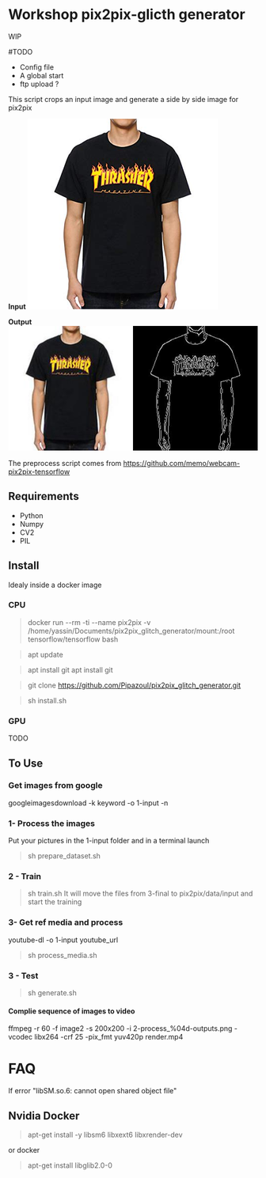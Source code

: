 # Workshop pix2pix-glicth generator

WIP

#TODO
- Config file 
- A global start 
- ftp upload ?

This script crops an input image and generate a side by side image for pix2pix

**Input**
![Input](medias/input.jpg)

**Output**
![Input](medias/output.jpg)


The preprocess script comes from https://github.com/memo/webcam-pix2pix-tensorflow

## Requirements
 - Python
 - Numpy
 - CV2
 - PIL

## Install 
Idealy inside a docker image


### CPU
> docker run --rm -ti --name pix2pix -v /home/yassin/Documents/pix2pix_glitch_generator/mount:/root  tensorflow/tensorflow bash

> apt update

> apt install git
>apt install git

>git clone https://github.com/Pipazoul/pix2pix_glitch_generator.git

>sh install.sh

### GPU

TODO

## To Use

### Get images from google
googleimagesdownload -k keyword -o 1-input -n

### 1- Process the images
Put your pictures in the 1-input folder and in a terminal launch
> sh prepare_dataset.sh

### 2 - Train
> sh train.sh
It will move the files from 3-final to pix2pix/data/input and start the training

### 3- Get ref media and process
youtube-dl -o 1-input youtube_url 

> sh process_media.sh

### 3 - Test
> sh generate.sh

#### Complie sequence of images to video
ffmpeg -r 60 -f image2 -s 200x200 -i 2-process_%04d-outputs.png -vcodec libx264 -crf 25  -pix_fmt yuv420p render.mp4

# FAQ

If error "libSM.so.6: cannot open shared object file"

## Nvidia Docker
> apt-get install -y libsm6 libxext6 libxrender-dev

or docker

> apt-get install libglib2.0-0